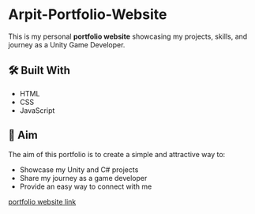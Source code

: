 # Arpit-Portfolio-Website

This is my personal **portfolio website** showcasing my projects, skills, and journey as a Unity Game Developer.  

## 🛠️ Built With  
- HTML  
- CSS  
- JavaScript  

## 🎯 Aim  
The aim of this portfolio is to create a simple and attractive way to:  
- Showcase my Unity and C# projects  
- Share my journey as a game developer  
- Provide an easy way to connect with me  

[portfolio website link ](https://arpitgagliya.github.io/Arpit-Portfolio-Website/)
